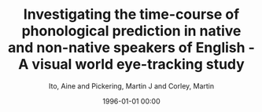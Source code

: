 ---
layout: post
title: Investigating the time-course of phonological prediction in native and non-native speakers of English - A visual world eye-tracking study

date: 1996-01-01 00:00
author: Ito, Aine and Pickering, Martin J and Corley, Martin
journal: Journal of Memory and Language

year: 2018
---
